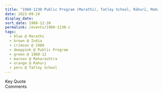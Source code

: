 ```yaml
---
title: "1980-1230 Public Program (Marathi), Tatley School, Rāhurī, Maharashtra, India"
date: 2023-09-24
display_date: 
sort_date: 1980-12-30
permalink: /events/1980-1230-c
tags:
  - blue @ Marathi
  - brown @ India
  - crimson @ 1980
  - deeppink @ Public Program
  - green @ 1980-12
  - maroon @ Maharashtra
  - orange @ Rahuri
  - peru @ Tatley School
---
```


<wave-list>
  <list-title color="green" width="75">Key Quote</list-title>
  <list-item color="BlanchedAlmond"  width="200"></list-item>
  <list-item color="Lavender"></list-item>
  <list-item color="BlanchedAlmond"></list-item>
</wave-list>

<br>

<wave-list>
  <list-title color="green" width="75">Comments</list-title>
  <list-item color="BlanchedAlmond"  width="200"></list-item>
  <list-item color="Lavender"></list-item>
  <list-item color="BlanchedAlmond"></list-item>
</wave-list>